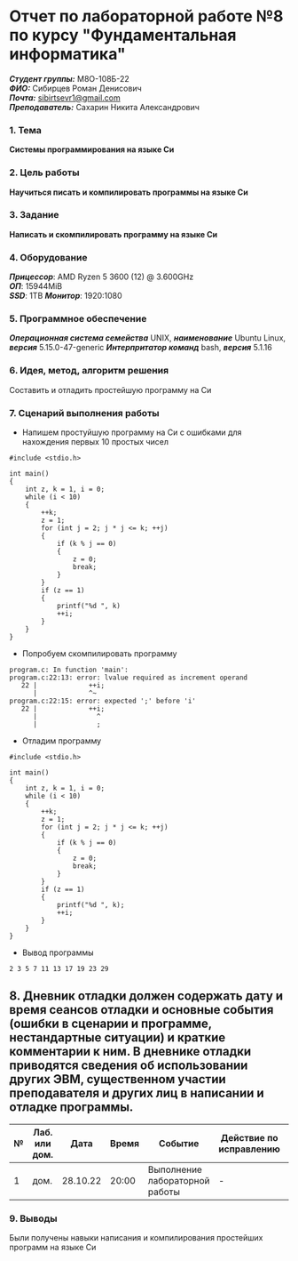 # Отчет по лабораторной работе №8 по курсу "Фундаментальная информатика"
___Студент группы:___ М8О-108Б-22 \
___ФИО:___ Сибирцев Роман Денисович \
___Почта:___ sibirtsevr1@gmail.com \
___Преподаватель:___ Сахарин Никита Александрович 

### 1. Тема
 __Системы программирования на языке Си__

### 2. Цель работы
__Научиться писать и компилировать программы на языке Си__

### 3. Задание
__Написать и скомпилировать программу на языке Си__
### 4. Оборудование
___Прицессор___: AMD Ryzen 5 3600 (12) @ 3.600GHz \
___ОП___: 15944MiB \
___SSD___: 1TB
___Монитор___: 1920:1080

### 5. Программное обеспечение
___Операционная система семейства___ UNIX, ___наименование___ Ubuntu Linux, ___версия___ 5.15.0-47-generic
___Интерпритатор команд___ bash, ___версия___ 5.1.16

### 6. Идея, метод, алгоритм решения
Составить и отладить простейшую программу на Си

### 7. Сценарий выполнения работы

- Напишем простуйшую программу на Си с ошибками для нахождения первых 10 простых чисел 
```
#include <stdio.h>

int main()
{
    int z, k = 1, i = 0;
    while (i < 10)
    {
        ++k;
        z = 1;
        for (int j = 2; j * j <= k; ++j)
        {
            if (k % j == 0)
            {
                z = 0;
                break;
            }
        }
        if (z == 1)
        {
            printf("%d ", k)
            ++i;
        }
    }
}
```

- Попробуем скомпилировать программу 
```
program.c: In function 'main':
program.c:22:13: error: lvalue required as increment operand
   22 |             ++i;
      |             ^~
program.c:22:15: error: expected ';' before 'i'
   22 |             ++i;
      |               ^
      |               ;
```

- Отладим программу 
```
#include <stdio.h>

int main()
{
    int z, k = 1, i = 0;
    while (i < 10)
    {
        ++k;
        z = 1;
        for (int j = 2; j * j <= k; ++j)
        {
            if (k % j == 0)
            {
                z = 0;
                break;
            }
        }
        if (z == 1)
        {
            printf("%d ", k);
            ++i;
        }
    }
}
```
- Вывод программы 
```
2 3 5 7 11 13 17 19 23 29
```

## 8. Дневник отладки должен содержать дату и время сеансов отладки и основные события (ошибки в сценарии и программе, нестандартные ситуации) и краткие комментарии к ним. В дневнике отладки приводятся сведения об использовании других ЭВМ, существенном участии преподавателя и других лиц в написании и отладке программы.

| № |  Лаб. или дом. | Дата | Время | Событие | Действие по исправлению | Примечание |
| ------ | ------ | ------ | ------ | ------ | ------ | ------ |
| 1 | дом. | 28.10.22 | 20:00 | Выполнение лабораторной работы | - | - |

### 9. Выводы

Были получены навыки написания и компилирования простейших программ на языке Си